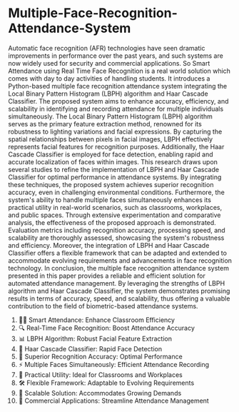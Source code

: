 # Multiple-Face-Recognition-Attendance-System

Automatic face recognition (AFR) technologies have seen dramatic improvements in performance over the past years, and such systems are now widely used for security and commercial applications. So Smart Attendance using Real Time Face Recognition is a real world solution which comes with day to day activities of handling students.
It introduces a Python-based multiple face recognition attendance system integrating the Local Binary Pattern Histogram (LBPH) algorithm and Haar Cascade Classifier. The proposed system aims to enhance accuracy, efficiency, and scalability in identifying and recording attendance for multiple individuals simultaneously.
The Local Binary Pattern Histogram (LBPH) algorithm serves as the primary feature extraction method, renowned for its robustness to lighting variations and facial expressions. By capturing the spatial relationships between pixels in facial images, LBPH effectively represents facial features for recognition purposes. Additionally, the Haar Cascade Classifier is employed for face detection, enabling rapid and accurate localization of faces within images.
This research draws upon several studies to refine the implementation of LBPH and Haar Cascade Classifier for optimal performance in attendance systems. By integrating these techniques, the proposed system achieves superior recognition accuracy, even in challenging environmental conditions. Furthermore, the system's ability to handle multiple faces simultaneously enhances its practical utility in real-world scenarios, such as classrooms, workplaces, and public spaces.
Through extensive experimentation and comparative analysis, the effectiveness of the proposed approach is demonstrated. Evaluation metrics including recognition accuracy, processing speed, and scalability are thoroughly assessed, showcasing the system's robustness and efficiency. Moreover, the integration of LBPH and Haar Cascade Classifier offers a flexible framework that can be adapted and extended to accommodate evolving requirements and advancements in face recognition technology.
In conclusion, the multiple face recognition attendance system presented in this paper provides a reliable and efficient solution for automated attendance management. By leveraging the strengths of LBPH algorithm and Haar Cascade Classifier, the system demonstrates promising results in terms of accuracy, speed, and scalability, thus offering a valuable contribution to the field of biometric-based attendance systems.


1. 🧑‍🎓 Smart Attendance: Enhance Classroom Efficiency
2. 🔍 Real-Time Face Recognition: Boost Attendance Accuracy
3. 📊 LBPH Algorithm: Robust Facial Feature Extraction
4. 📸 Haar Cascade Classifier: Rapid Face Detection
5. 🌟 Superior Recognition Accuracy: Optimal Performance
6. ⚡️ Multiple Faces Simultaneously: Efficient Attendance Recording
7. 🏫 Practical Utility: Ideal for Classrooms and Workplaces
8. 🛠️ Flexible Framework: Adaptable to Evolving Requirements
9. 🔄 Scalable Solution: Accommodates Growing Demands
10. 💼 Commercial Applications: Streamline Attendance Management


